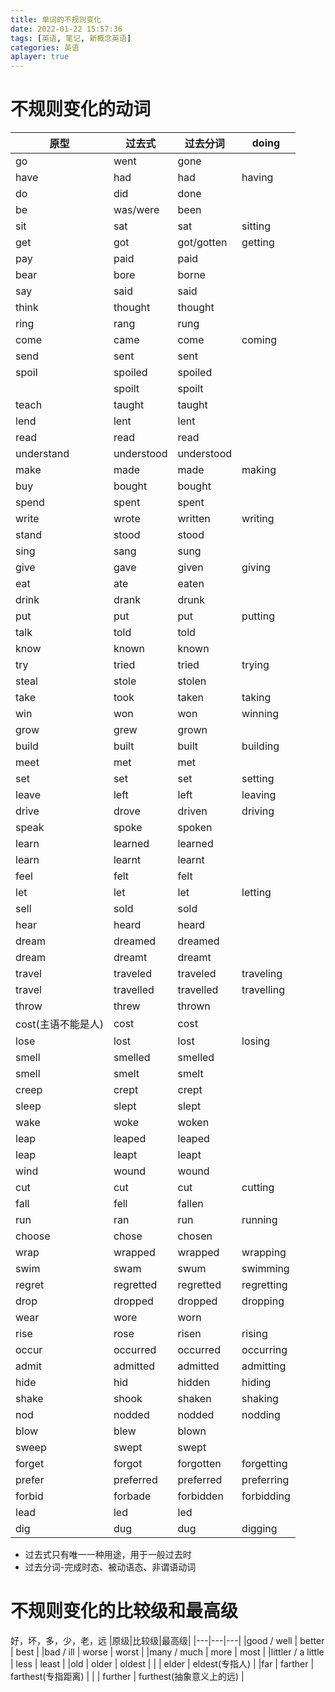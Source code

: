 ```yaml
---
title: 单词的不规则变化
date: 2022-01-22 15:57:36
tags: [英语, 笔记, 新概念英语]
categories: 英语
aplayer: true
---
```

# 不规则变化的动词
|原型 |过去式 |过去分词 |doing |
|-|-|-|-|
|go | went | gone|
|have | had | had | having| 
|do | did| done|
|be | was/were| been|
|sit | sat | sat | sitting|
|get | got| got/gotten| getting|
|pay | paid| paid|
|bear| bore| borne|
|say | said| said|
|think| thought | thought|
|ring | rang | rung |
|come | came | come | coming|
|send | sent | sent |
|spoil | spoiled | spoiled |
| | spoilt | spoilt | 
|teach | taught | taught |
|lend | lent | lent |
|read | read | read |
|understand | understood | understood |
|make | made | made | making |
|buy | bought | bought |
|spend | spent | spent | 
|write | wrote | written | writing |
|stand | stood | stood |
|sing | sang | sung|
|give | gave | given | giving |
|eat | ate | eaten |
|drink | drank | drunk |
|put | put | put | putting |
|talk | told | told |
|know | known | known|
|try | tried | tried | trying |
|steal | stole | stolen |
|take | took | taken| taking |
|win | won | won | winning |
|grow | grew | grown |
|build |  built | built | building |
|meet | met | met |
|set | set | set | setting |
|leave | left | left | leaving |
|drive | drove | driven | driving |
|speak | spoke | spoken |
|learn | learned | learned |
|learn | learnt | learnt |
|feel | felt | felt |
|let | let | let | letting |
|sell | sold | sold |
|hear | heard | heard |
|dream | dreamed | dreamed |
|dream | dreamt | dreamt |
|travel | traveled | traveled | traveling |
|travel | travelled | travelled | travelling |
|throw | threw | thrown |
|cost(主语不能是人) | cost | cost |
|lose | lost | lost | losing |
|smell | smelled | smelled |
|smell | smelt | smelt |
|creep | crept | crept |
|sleep | slept | slept |
|wake | woke | woken |
|leap | leaped | leaped |
|leap | leapt | leapt |
|wind | wound | wound |
|cut | cut | cut | cutting |
|fall | fell | fallen |
|run | ran | run | running |
|choose | chose | chosen |
|wrap | wrapped | wrapped | wrapping |
|swim | swam | swum | swimming |
|regret | regretted | regretted | regretting |
|drop | dropped | dropped | dropping |
|wear | wore | worn |
|rise | rose | risen | rising |
|occur | occurred | occurred | occurring |
|admit | admitted | admitted | admitting |
|hide | hid | hidden | hiding |
|shake | shook | shaken | shaking |
|nod | nodded | nodded | nodding |
|blow | blew | blown |
|sweep | swept | swept |
|forget | forgot | forgotten | forgetting |
|prefer | preferred | preferred | preferring |
|forbid | forbade | forbidden | forbidding |
|lead | led | led |
|dig | dug | dug | digging |

- 过去式只有唯一一种用途，用于一般过去时
- 过去分词-完成时态、被动语态、非谓语动词

# 不规则变化的比较级和最高级
好，坏，多，少，老，远
|原级|比较级|最高级|
|---|---|---|
|good / well | better | best |
|bad / ill | worse | worst |
|many / much | more | most |
|littler / a little | less | least |
|old | older | oldest |
| | elder | eldest(专指人) |
|far | farther | farthest(专指距离) |
| | further | furthest(抽象意义上的远) |

